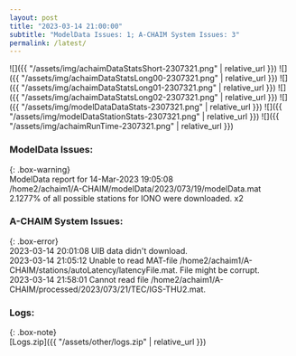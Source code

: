 ```yaml
---
layout: post
title: "2023-03-14 21:00:00"
subtitle: "ModelData Issues: 1; A-CHAIM System Issues: 3"
permalink: /latest/
---
```


![]({{ "/assets/img/achaimDataStatsShort-2307321.png" | relative_url }})
![]({{ "/assets/img/achaimDataStatsLong00-2307321.png" | relative_url }})
![]({{ "/assets/img/achaimDataStatsLong01-2307321.png" | relative_url }})
![]({{ "/assets/img/achaimDataStatsLong02-2307321.png" | relative_url }})
![]({{ "/assets/img/modelDataDataStats-2307321.png" | relative_url }})
![]({{ "/assets/img/modelDataStationStats-2307321.png" | relative_url }})
![]({{ "/assets/img/achaimRunTime-2307321.png" | relative_url }})

### ModelData Issues:  
  
{: .box-warning}  
 ModelData report for 14-Mar-2023 19:05:08   
 /home2/achaim1/A-CHAIM/modelData/2023/073/19/modelData.mat   
 2.1277% of all possible stations for IONO were downloaded. x2   
  
### A-CHAIM System Issues:  
  
{: .box-error}  
2023-03-14 20:01:08 UIB data didn't download.  
2023-03-14 21:05:12 Unable to read MAT-file /home2/achaim1/A-CHAIM/stations/autoLatency/latencyFile.mat. File might be corrupt.  
2023-03-14 21:58:01 Cannot read file /home2/achaim1/A-CHAIM/processed/2023/073/21/TEC/IGS-THU2.mat.  

### Logs:  
  
{: .box-note}  
[Logs.zip]({{ "/assets/other/logs.zip" | relative_url }})  
